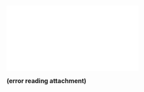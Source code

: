 ![](Craig%20Larman's%20Certified%20LeSS%20Practitioner%20-%20v48%20(verschoben).pdf)

 **(error reading attachment)**